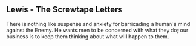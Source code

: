 ## Lewis - The Screwtape Letters

There is nothing like suspense and anxiety for barricading a human's mind against the Enemy.
He wants men to be concerned with what they do; our business is to keep them thinking about what will happen to them.
